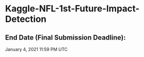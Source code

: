 # Kaggle-NFL-1st-Future-Impact-Detection


## End Date (Final Submission Deadline): 
January 4, 2021 11:59 PM UTC



